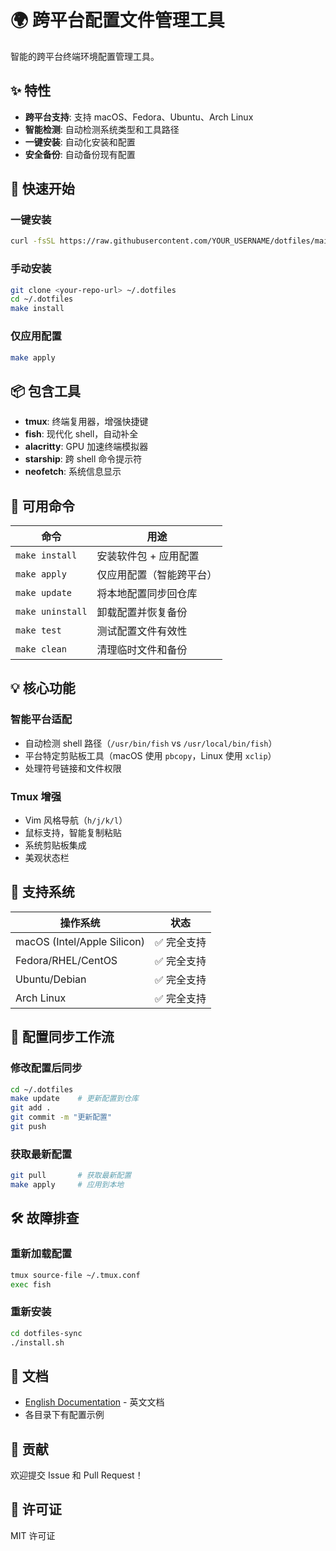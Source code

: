 # 🌍 跨平台配置文件管理工具

智能的跨平台终端环境配置管理工具。

## ✨ 特性

- **跨平台支持**: 支持 macOS、Fedora、Ubuntu、Arch Linux
- **智能检测**: 自动检测系统类型和工具路径
- **一键安装**: 自动化安装和配置
- **安全备份**: 自动备份现有配置

## 🚀 快速开始

### 一键安装
```bash
curl -fsSL https://raw.githubusercontent.com/YOUR_USERNAME/dotfiles/main/scripts/bootstrap.sh | bash
```

### 手动安装
```bash
git clone <your-repo-url> ~/.dotfiles
cd ~/.dotfiles
make install
```

### 仅应用配置
```bash
make apply
```

## 📦 包含工具

- **tmux**: 终端复用器，增强快捷键
- **fish**: 现代化 shell，自动补全
- **alacritty**: GPU 加速终端模拟器
- **starship**: 跨 shell 命令提示符
- **neofetch**: 系统信息显示

## 🔧 可用命令

| 命令 | 用途 |
|------|------|
| `make install` | 安装软件包 + 应用配置 |
| `make apply` | 仅应用配置（智能跨平台） |
| `make update` | 将本地配置同步回仓库 |
| `make uninstall` | 卸载配置并恢复备份 |
| `make test` | 测试配置文件有效性 |
| `make clean` | 清理临时文件和备份 |

## 💡 核心功能

### 智能平台适配
- 自动检测 shell 路径（`/usr/bin/fish` vs `/usr/local/bin/fish`）
- 平台特定剪贴板工具（macOS 使用 `pbcopy`，Linux 使用 `xclip`）
- 处理符号链接和文件权限

### Tmux 增强
- Vim 风格导航（`h/j/k/l`）
- 鼠标支持，智能复制粘贴
- 系统剪贴板集成
- 美观状态栏

## 🌟 支持系统

| 操作系统 | 状态 |
|----------|------|
| macOS (Intel/Apple Silicon) | ✅ 完全支持 |
| Fedora/RHEL/CentOS | ✅ 完全支持 |
| Ubuntu/Debian | ✅ 完全支持 |
| Arch Linux | ✅ 完全支持 |

## 🔄 配置同步工作流

### 修改配置后同步
```bash
cd ~/.dotfiles
make update    # 更新配置到仓库
git add .
git commit -m "更新配置"
git push
```

### 获取最新配置
```bash
git pull       # 获取最新配置
make apply     # 应用到本地
```

## 🛠️ 故障排查

### 重新加载配置
```bash
tmux source-file ~/.tmux.conf
exec fish
```

### 重新安装
```bash
cd dotfiles-sync
./install.sh
```

## 📖 文档

- [English Documentation](README.md) - 英文文档
- 各目录下有配置示例

## 🤝 贡献

欢迎提交 Issue 和 Pull Request！

## 📄 许可证

MIT 许可证 